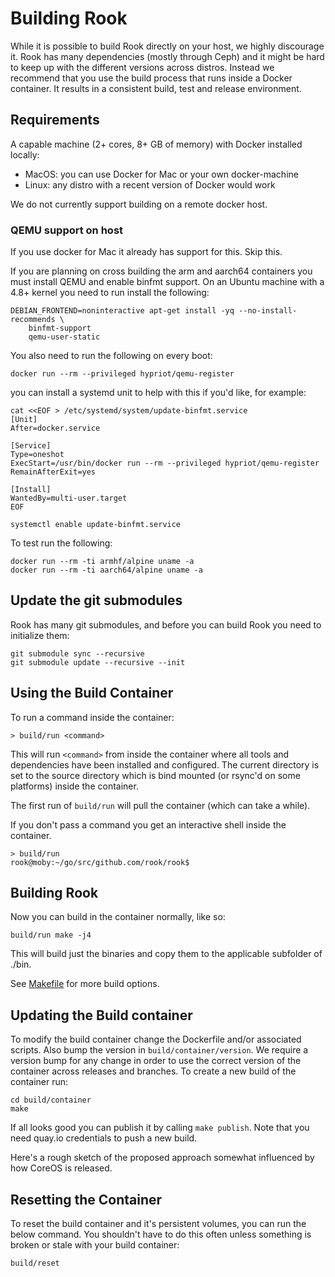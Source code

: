 # Building Rook

While it is possible to build Rook directly on your host, we highly discourage it.
Rook has many dependencies (mostly through Ceph) and it might be hard to keep
up with the different versions across distros. Instead we recommend that you use
the build process that runs inside a Docker container. It results in a consistent
build, test and release environment.

## Requirements

A capable machine (2+ cores, 8+ GB of memory) with Docker installed locally:

  * MacOS: you can use Docker for Mac or your own docker-machine
  * Linux: any distro with a recent version of Docker would work

We do not currently support building on a remote docker host.

### QEMU support on host

If you use docker for Mac it already has support for this. Skip this.

If you are planning on cross building the arm and aarch64 containers you must
install QEMU and enable binfmt support. On an Ubuntu machine with a 4.8+ kernel
you need to run install the following:

```
DEBIAN_FRONTEND=noninteractive apt-get install -yq --no-install-recommends \
    binfmt-support
    qemu-user-static
```

You also need to run the following on every boot:

```
docker run --rm --privileged hypriot/qemu-register
```

you can install a systemd unit to help with this if you'd like, for example:

```
cat <<EOF > /etc/systemd/system/update-binfmt.service
[Unit]
After=docker.service

[Service]
Type=oneshot
ExecStart=/usr/bin/docker run --rm --privileged hypriot/qemu-register
RemainAfterExit=yes

[Install]
WantedBy=multi-user.target
EOF

systemctl enable update-binfmt.service
```

To test run the following:

```
docker run --rm -ti armhf/alpine uname -a
docker run --rm -ti aarch64/alpine uname -a
```

## Update the git submodules

Rook has many git submodules, and before you can
build Rook you need to initialize them:

```
git submodule sync --recursive
git submodule update --recursive --init
```

## Using the Build Container

To run a command inside the container:

```
> build/run <command>
```

This will run  `<command>` from inside the container where all tools and dependencies
have been installed and configured. The current directory is set to the source directory
which is bind mounted (or rsync'd on some platforms) inside the container.

The first run of `build/run` will pull the container (which can take a while).

If you don't pass a command you get an interactive shell inside the container.

```
> build/run
rook@moby:~/go/src/github.com/rook/rook$
```

## Building Rook

Now you can build in the container normally, like so:

```
build/run make -j4
```

This will build just the binaries and copy them to the applicable subfolder of ./bin.

See [Makefile](Makefile.md) for more build options.


## Updating the Build container

To modify the build container change the Dockerfile and/or associated scripts. Also bump
the version in `build/container/version`. We require a version bump for any change
in order to use the correct version of the container across releases and branches.
To create a new build of the container run:

```
cd build/container
make
```

If all looks good you can publish it by calling `make publish`. Note that you need
quay.io credentials to push a new build.

Here's a rough sketch of the proposed approach somewhat influenced by how CoreOS is released.

## Resetting the Container

To reset the build container and it's persistent volumes, you can run the below command.
You shouldn't have to do this often unless something is broken or stale with your
build container:

```
build/reset
```
